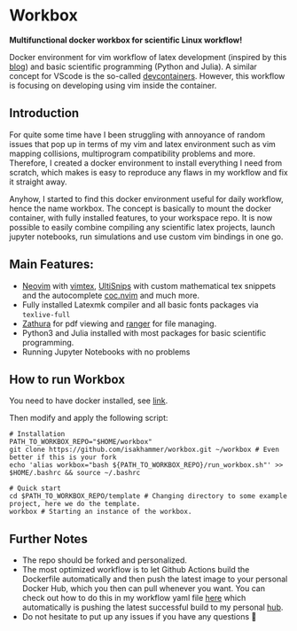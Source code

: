 
# Workbox
**Multifunctional docker workbox for scientific Linux workflow!**

Docker environment for vim workflow of latex development (inspired by this [blog](https://castel.dev/post/lecture-notes-1/)) and basic scientific programming (Python and Julia). A similar concept for VScode is the so-called [devcontainers](https://code.visualstudio.com/docs/devcontainers/containers). However, this workflow is focusing on developing using vim inside the container.

## Introduction
For quite some time have I been struggling with annoyance of random issues that pop up in terms of my vim and latex environment such as vim mapping collisions, multiprogram compatibility problems and more. Therefore, I created a docker environment to install everything I need from scratch, which makes is easy to reproduce any flaws in my workflow and fix it straight away.

Anyhow, I started to find this docker environment useful for daily workflow, hence the name workbox. The concept is basically to mount the docker container, with fully installed features, to your workspace repo. It is now possible to easily combine compiling any scientific latex projects, launch jupyter notebooks, run simulations and use custom vim bindings in one go.

## Main Features:
  - [Neovim](https://github.com/neovim/neovim) with [vimtex](https://github.com/lervag/vimtex), [UltiSnips](https://github.com/SirVer/ultisnips) with custom mathematical tex snippets and the autocomplete [coc.nvim](https://github.com/neoclide/coc.nvim) and much more.
  - Fully installed Latexmk compiler and all basic fonts packages via `texlive-full`
  - [Zathura](https://github.com/pwmt/zathura) for pdf viewing and [ranger](https://github.com/ranger/ranger) for file managing.
  - Python3 and Julia installed with most packages for basic scientific programming.
  - Running Jupyter Notebooks with no problems

## How to run Workbox
You need to have docker installed, see [link](https://docs.docker.com/desktop/install/linux-install/).

Then modify and apply the following script:

```
# Installation
PATH_TO_WORKBOX_REPO="$HOME/workbox"
git clone https://github.com/isakhammer/workbox.git ~/workbox # Even better if this is your fork
echo 'alias workbox="bash ${PATH_TO_WORKBOX_REPO}/run_workbox.sh"' >> $HOME/.bashrc && source ~/.bashrc

# Quick start
cd $PATH_TO_WORKBOX_REPO/template # Changing directory to some example project, here we do the template.
workbox # Starting an instance of the workbox.
```

## Further Notes
- The repo should be forked and personalized.
- The most optimized workflow is to let Github Actions build the Dockerfile automatically and then push the latest image to your personal Docker Hub, which you then can pull whenever you want. You can check out how to do this in my workflow yaml file [here](https://github.com/isakhammer/workbox/blob/master/.github/workflows/docker-image.yml) which automatically is pushing the latest successful build to my personal [hub](https://hub.docker.com/r/isakhammer/workbox).
- Do not hesitate to put up any issues if you have any questions :slightly_smiling_face:






